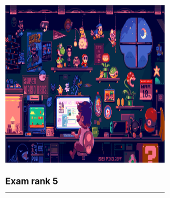 <img src="../../Wallpaper/coding-mario.gif" alt="coding mario" width="1000" height="500">



# Exam rank 5


---
